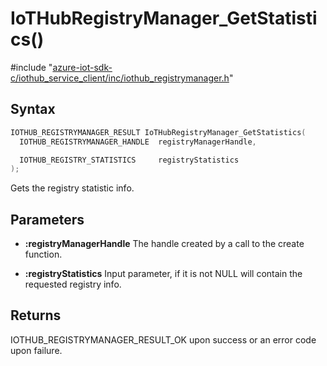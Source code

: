 # IoTHubRegistryManager_GetStatistics()

\#include "[azure-iot-sdk-c/iothub_service_client/inc/iothub_registrymanager.h](../iot-c-ref-iothub-registrymanager-h.md)"  

## Syntax

```C
IOTHUB_REGISTRYMANAGER_RESULT IoTHubRegistryManager_GetStatistics(
  IOTHUB_REGISTRYMANAGER_HANDLE  registryManagerHandle,

  IOTHUB_REGISTRY_STATISTICS     registryStatistics
);
```

Gets the registry statistic info.

## Parameters
* **:registryManagerHandle** The handle created by a call to the create function. 

* **:registryStatistics** Input parameter, if it is not NULL will contain the requested registry info.

## Returns
IOTHUB_REGISTRYMANAGER_RESULT_OK upon success or an error code upon failure.

